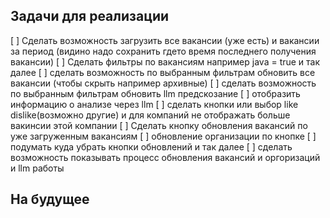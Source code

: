 ## Задачи для реализации
[ ] Сделать возможность загрузить все вакансии (уже есть) и вакансии за период (видино надо сохранить гдето время последнего получения вакансии)
[ ] Сделать фильтры по вакансиям например java = true и так далее 
[ ] сделать возможность по выбранным фильтрам обновить все вакансии (чтобы скрыть например архивные)
[ ] сделать возможность по выбранным фильтрам обновить llm предскозание
[ ] отобразить информацию о анализе через llm 
[ ] сделать кнопки или выбор like dislike(возможно другие) и для компаний не отображать больше вакинсии этой компании
[ ] Сделать кнопку обновления вакансий по уже загруженным вакансиям
[ ] обновление организации по кнопке
[ ] подумать куда убрать кнопки обновлений и так далее 
[ ] сделать возможность показывать процесс обновления вакансий и оргоризаций и llm работы

## На будущее 

